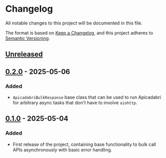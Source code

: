 # Changelog

All notable changes to this project will be documented in this file.

The format is based on [Keep a Changelog](https://keepachangelog.com/en/1.1.0/),
and this project adheres to [Semantic Versioning](https://semver.org/spec/v2.0.0.html).

## [Unreleased]

## [0.2.0] - 2025-05-06

### Added

- `ApicadabriBulkResponse` base class that can be used to run Apicadabri for arbitrary async tasks that don't have to involve `aiohttp`.

## [0.1.0] - 2025-05-04

### Added

- First release of the project, containing base functionality to bulk call APIs asynchronously with basic error handling.

[unreleased]: https://github.com/CSchoel/apicadabri/compare/v0.2.0...HEAD
[0.2.0]: https://github.com/CSchoel/apicadabri/compare/v0.1.0...v0.2.0
[0.1.0]: https://github.com/CSchoel/apicadabri/releases/tag/v0.1.0

